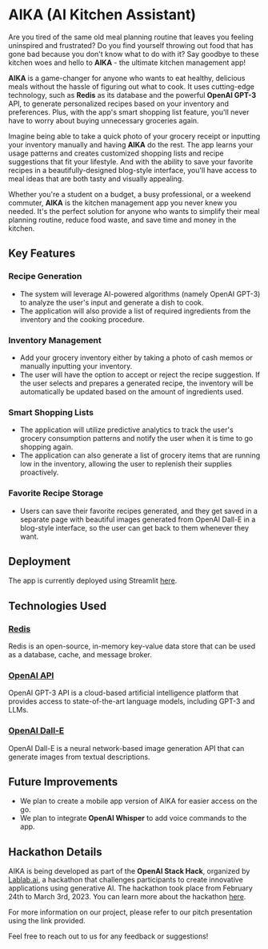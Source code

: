 # AIKA (AI Kitchen Assistant)

Are you tired of the same old meal planning routine that leaves you feeling uninspired and frustrated? Do you find yourself throwing out food that has gone bad because you don't know what to do with it? Say goodbye to these kitchen woes and hello to **AIKA** - the ultimate kitchen management app!

**AIKA** is a game-changer for anyone who wants to eat healthy, delicious meals without the hassle of figuring out what to cook. It uses cutting-edge technology, such as **Redis** as its database and the powerful **OpenAI GPT-3** API, to generate personalized recipes based on your inventory and preferences. Plus, with the app's smart shopping list feature, you'll never have to worry about buying unnecessary groceries again.

Imagine being able to take a quick photo of your grocery receipt or inputting your inventory manually and having **AIKA** do the rest. The app learns your usage patterns and creates customized shopping lists and recipe suggestions that fit your lifestyle. And with the ability to save your favorite recipes in a beautifully-designed blog-style interface, you'll have access to meal ideas that are both tasty and visually appealing.

Whether you're a student on a budget, a busy professional, or a weekend commuter, **AIKA** is the kitchen management app you never knew you needed. It's the perfect solution for anyone who wants to simplify their meal planning routine, reduce food waste, and save time and money in the kitchen.

## Key Features

### Recipe Generation

- The system will leverage AI-powered algorithms (namely OpenAI GPT-3) to analyze the user's input and generate a dish to cook. 
- The application will also provide a list of required ingredients from the inventory and the cooking procedure.

### Inventory Management

- Add your grocery inventory either by taking a photo of cash memos or manually inputting your inventory. 
- The user will have the option to accept or reject the recipe suggestion. If the user selects and prepares a generated recipe, the inventory will be automatically be updated based on the amount of ingredients used.

### Smart Shopping Lists

- The application will utilize predictive analytics to track the user's grocery consumption patterns and notify the user when it is time to go shopping again. 
- The application can also generate a list of grocery items that are running low in the inventory, allowing the user to replenish their supplies proactively.

### Favorite Recipe Storage

- Users can save their favorite recipes generated, and they get saved in a separate page with beautiful images generated from OpenAI Dall-E in a blog-style interface, so the user can get back to them whenever they want.

## Deployment

The app is currently deployed using Streamlit [here](https://lynx-kitchen-inventory-recipe.streamlit.app/).

## Technologies Used

### [Redis](https://redis.io/)

Redis is an open-source, in-memory key-value data store that can be used as a database, cache, and message broker.

### [OpenAI API](https://platform.openai.com/docs/introduction)

OpenAI GPT-3 API is a cloud-based artificial intelligence platform that provides access to state-of-the-art language models, including GPT-3 and LLMs.

### [OpenAI Dall-E](https://openai.com/dall-e/)

OpenAI Dall-E is a neural network-based image generation API that can generate images from textual descriptions.

## Future Improvements

- We plan to create a mobile app version of AIKA for easier access on the go.
- We plan to integrate **OpenAI Whisper** to add voice commands to the app. 

## Hackathon Details

AIKA is being developed as part of the **OpenAI Stack Hack**, organized by [Lablab.ai](Lablab.ai), a hackathon that challenges participants to create innovative applications using generative AI. The hackathon took place from February 24th to March 3rd, 2023. You can learn more about the hackathon [here](https://lablab.ai/event/openai-hackathon).

For more information on our project, please refer to our pitch presentation using the link provided.

Feel free to reach out to us for any feedback or suggestions!

